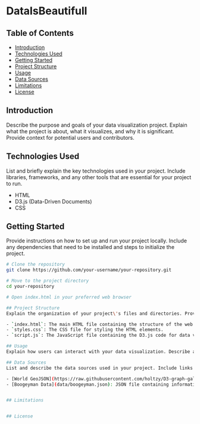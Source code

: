 # DataIsBeautifull

## Table of Contents
- [Introduction](#introduction)
- [Technologies Used](#technologies-used)
- [Getting Started](#getting-started)
- [Project Structure](#project-structure)
- [Usage](#usage)
- [Data Sources](#data-sources)
- [Limitations](#limitations)
- [License](#license)

## Introduction
Describe the purpose and goals of your data visualization project. Explain what the project is about, what it visualizes, and why it is significant. Provide context for potential users and contributors.

## Technologies Used
List and briefly explain the key technologies used in your project. Include libraries, frameworks, and any other tools that are essential for your project to run.

- HTML
- D3.js (Data-Driven Documents)
- CSS

## Getting Started
Provide instructions on how to set up and run your project locally. Include any dependencies that need to be installed and steps to initialize the project.

```bash
# Clone the repository
git clone https://github.com/your-username/your-repository.git

# Move to the project directory
cd your-repository

# Open index.html in your preferred web browser

## Project Structure
Explain the organization of your project\'s files and directories. Provide a brief overview of the purpose of each major file.

- `index.html`: The main HTML file containing the structure of the web page.
- `styles.css`: The CSS file for styling the HTML elements.
- `script.js`: The JavaScript file containing the D3.js code for data visualization.

## Usage
Explain how users can interact with your data visualization. Describe any features, functionalities, or user interfaces. Provide examples or screenshots to illustrate how to use your project effectively.

## Data Sources
List and describe the data sources used in your project. Include links or references to the datasets and any relevant information about the data.

- [World GeoJSON](https://raw.githubusercontent.com/holtzy/D3-graph-gallery/master/DATA/world.geojson): GeoJSON file used for mapping country boundaries.
- [Boogeyman Data](data/boogeyman.json): JSON file containing information about boogeymen in different countries.


## Limitations


## License

